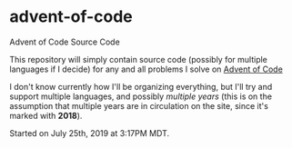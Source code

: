 # advent-of-code
Advent of Code Source Code

This repository will simply contain source code (possibly for multiple languages if I decide) for any and all problems I solve on [Advent of Code](https://adventofcode.com)

I don't know currently how I'll be organizing everything, but I'll try and support multiple languages, and possibly *multiple years* (this is on the assumption that multiple years are in circulation on the site, since it's marked with **2018**).

Started on July 25th, 2019 at 3:17PM MDT.
